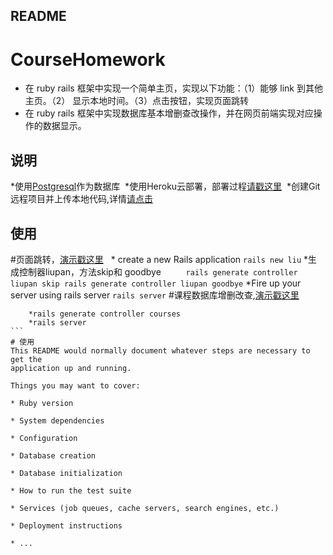 ## README
  # CourseHomework
* 在 ruby rails 框架中实现一个简单主页，实现以下功能：（1）能够 link 到其他主页。（2） 显示本地时间。（3）点击按钮，实现页面跳转
* 在 ruby rails 框架中实现数据库基本增删查改操作，并在网页前端实现对应操作的数据显示。

## 说明
  *使用[Postgresql](http://postgresapp.com/)作为数据库
  *使用Heroku云部署，部署过程[请戳这里](http://limodou.github.io/uliweb-doc/zh_CN/heroku.html)
  *创建Git远程项目并上传本地代码,详情[请点击](http://blog.csdn.net/ppp8300885/article/details/78484781)
## 使用
 #页面跳转，[演示戳这里](https://liupan.herokuapp.com/liupan/skip)
    * create a new Rails application
     ```
      rails new liu
      ```
    *生成控制器liupan，方法skip和 goodbye 
    ```
      rails generate controller liupan skip
      rails generate controller liupan goodbye
    ```
    *Fire up your server using rails server
    ```
       rails server
       ```
 #课程数据库增删改查,[演示戳这里](https://liupan.herokuapp.com/courses)
 ```
     *rails generate controller courses
     *rails server
 ```    
# 使用
This README would normally document whatever steps are necessary to get the
application up and running.

Things you may want to cover:

* Ruby version

* System dependencies

* Configuration

* Database creation

* Database initialization

* How to run the test suite

* Services (job queues, cache servers, search engines, etc.)

* Deployment instructions

* ...
